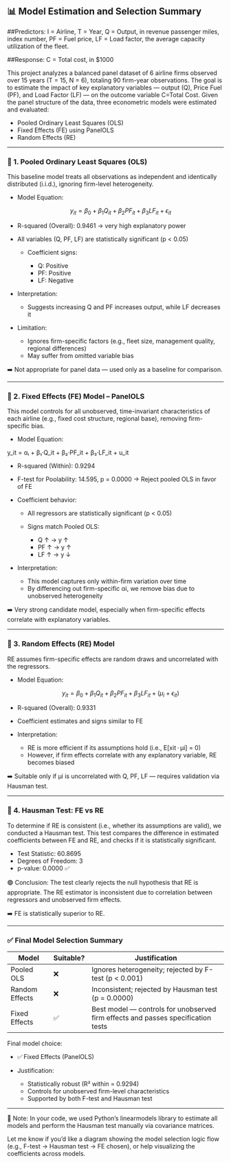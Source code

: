 ## 📊 Model Estimation and Selection Summary

##Predictors:
I = Airline,
T = Year,
Q = Output, in revenue passenger miles, index number,
PF = Fuel price,
LF = Load factor, the average capacity utilization of the fleet.

##Response:
C = Total cost, in $1000

This project analyzes a balanced panel dataset of 6 airline firms observed over 15 years (T = 15, N = 6), totaling 90 firm-year observations. The goal is to estimate the impact of key explanatory variables — output (Q), Price Fuel (PF), and Load Factor (LF) — on the outcome variable C=Total Cost. Given the panel structure of the data, three econometric models were estimated and evaluated:

* Pooled Ordinary Least Squares (OLS)
* Fixed Effects (FE) using PanelOLS
* Random Effects (RE)

---
### 📌 1. Pooled Ordinary Least Squares (OLS)

This baseline model treats all observations as independent and identically distributed (i.i.d.), ignoring firm-level heterogeneity.

* Model Equation:

  $$
  y_{it} = \beta_0 + \beta_1 Q_{it} + \beta_2 PF_{it} + \beta_3 LF_{it} + \epsilon_{it}
  $$

* R-squared (Overall): 0.9461 → very high explanatory power

* All variables (Q, PF, LF) are statistically significant (p < 0.05)

  * Coefficient signs:

    * Q: Positive
    * PF: Positive
    * LF: Negative

* Interpretation:

  * Suggests increasing Q and PF increases output, while LF decreases it

* Limitation:

  * Ignores firm-specific factors (e.g., fleet size, management quality, regional differences)
  * May suffer from omitted variable bias

➡️ Not appropriate for panel data — used only as a baseline for comparison.

---

### 📌 2. Fixed Effects (FE) Model – PanelOLS

This model controls for all unobserved, time-invariant characteristics of each airline (e.g., fixed cost structure, regional base), removing firm-specific bias.

* Model Equation:
 
y_it = αᵢ + β₁·Q_it + β₂·PF_it + β₃·LF_it + u_it

* R-squared (Within): 0.9294

* F-test for Poolability: 14.595, p = 0.0000 → Reject pooled OLS in favor of FE

* Coefficient behavior:

  * All regressors are statistically significant (p < 0.05)
  * Signs match Pooled OLS:

    * Q ↑ → y ↑
    * PF ↑ → y ↑
    * LF ↑ → y ↓

* Interpretation:

  * This model captures only within-firm variation over time
  * By differencing out firm-specific αi, we remove bias due to unobserved heterogeneity

➡️ Very strong candidate model, especially when firm-specific effects correlate with explanatory variables.

---

### 📌 3. Random Effects (RE) Model

RE assumes firm-specific effects are random draws and uncorrelated with the regressors.

* Model Equation:

  $$
  y_{it} = \beta_0 + \beta_1 Q_{it} + \beta_2 PF_{it} + \beta_3 LF_{it} + (\mu_i + \epsilon_{it})
  $$

* R-squared (Overall): 0.9331

* Coefficient estimates and signs similar to FE

* Interpretation:

  * RE is more efficient if its assumptions hold (i.e., E\[xit ⋅ μi] = 0)
  * However, if firm effects correlate with any explanatory variable, RE becomes biased

➡️ Suitable only if μi is uncorrelated with Q, PF, LF — requires validation via Hausman test.

---

### 🧪 4. Hausman Test: FE vs RE

To determine if RE is consistent (i.e., whether its assumptions are valid), we conducted a Hausman test. This test compares the difference in estimated coefficients between FE and RE, and checks if it is statistically significant.

* Test Statistic: 60.8695
* Degrees of Freedom: 3
* p-value: 0.0000 ✅

🟢 Conclusion: The test clearly rejects the null hypothesis that RE is appropriate. The RE estimator is inconsistent due to correlation between regressors and unobserved firm effects.

➡️ FE is statistically superior to RE.

---

### ✅ Final Model Selection Summary

| Model          | Suitable? | Justification                                                                    |
| -------------- | --------- | -------------------------------------------------------------------------------- |
| Pooled OLS     | ❌         | Ignores heterogeneity; rejected by F-test (p < 0.001)                            |
| Random Effects | ❌         | Inconsistent; rejected by Hausman test (p = 0.0000)                              |
| Fixed Effects  | ✅         | Best model — controls for unobserved firm effects and passes specification tests |

Final model choice:

* ✅ Fixed Effects (PanelOLS)
* Justification:

  * Statistically robust (R² within = 0.9294)
  * Controls for unobserved firm-level characteristics
  * Supported by both F-test and Hausman test

---

📌 Note: In your code, we used Python’s linearmodels library to estimate all models and perform the Hausman test manually via covariance matrices.

Let me know if you’d like a diagram showing the model selection logic flow (e.g., F-test → Hausman test → FE chosen), or help visualizing the coefficients across models.
